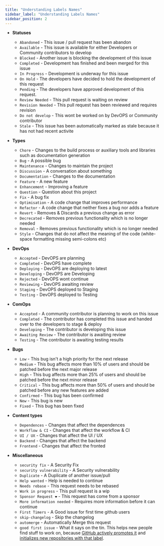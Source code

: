 ```yaml
---
title: "Understanding Labels Names"
sidebar_label: "Understanding Labels Names"
sidebar_position: 2
---
```


<!-- @format -->

- **Statuses**

  - `Abandoned` - This issue / pull request has been abandon
  - `Available` - This issue is available for either Developers or Community contributors to develop
  - `Blocked` - Another issue is blocking the development of this issue
  - `Completed` - Development has finished and been merged for this issue
  - `In Progress` - Development is underway for this issue
  - `On Hold` - The developers have decided to hold the development of this request
  - `Pending` - The developers have approved development of this request.
  - `Review Needed` - This pull request is waiting on review
  - `Revision Needed` - This pull request has been reviewed and requires revision
  - `Do not develop` - This wont be worked on by DevOPS or Community contributor
  - `Stale` - This issue has been automatically marked as stale because it has not had recent activite

- **Types**

  - `Chore` - Changes to the build process or auxiliary tools and libraries such as documentation generation
  - `Bug` - A possible bug
  - `Maintenance` - Changes to maintain the project
  - `Discussion` - A conversation about something
  - `Documentation` - Changes to the documentation
  - `Feature` - A new feature
  - `Enhancement` - Improving a feature
  - `Question` - Question about this project
  - `Fix` - A bug fix
  - `Optimisation` - A code change that improves performance
  - `Refactor` - A code change that neither fixes a bug nor adds a feature
  - `Revert` - Removes & Discards a previous change as error
  - `Decrecated` - Removes previous functionality which is no longer needed
  - `Removal` - Removes previous functionality which is no longer needed
  - `Style` - Changes that do not affect the meaning of the code (white-space formatting missing semi-colons etc)

- **DevOps**

  - `Accepted` - DevOPS are planning
  - `Completed` - DevOPS have complete
  - `Deploying` - DevOPS are deploying to latest
  - `Developing` - DevOPS are Developing
  - `Rejected` - DevOPS wont continue
  - `Reviewing` - DevOPS awaiting review
  - `Staging` - DevOPS deployed to Staging
  - `Testing` - DevOPS deployed to Testing

- **ComOps**

  - `Accepted` - A community contributor is planning to work on this issue
  - `Completed` - The contributor has completed this issue and handed over to the developers to stage & deploy
  - `Developing` - The contributor is developing this issue
  - `Awaiting Review` - The contributor is awaiting review
  - `Testing` - The contributor is awaiting testing results

- **Bugs**

  - `Low` - This bug isn't a high priority for the next release
  - `Medium` - This bug affects more than 10% of users and should be patched before the next major release
  - `High` - This bug affects more than 25% of users and should be patched before the next minor release
  - `Critical` - This bug affects more than 50% of users and should be patched before any new features are added
  - `Confirmed` - This bug has been confirmed
  - `New` - This bug is new
  - `Fixed` - This bug has been fixed

- **Content types**

  - `Dependences` - Changes that affect the dependences
  - `Workflow & CI` - Changes that affect the workflow & CI
  - `UI / UX` - Changes that affect the UI / UX
  - `Backend` - Changes that affect the backend
  - `Frontend` - Changes that affect the fronted

- **Miscellaneous**
  - `security fix` - A Security Fix
  - `security vulnerability` - A Security vulnerability
  - `Duplicate` - A Duplicate of another issue/pull
  - `Help wanted` - Help is needed to continue
  - `Needs rebase` - This request needs to be rebased
  - `Work in progress` - This pull request is a wip
  - `Sponsor Request ❤️` - This request has come from a sponsor
  - `More information needed` - Requires more information before it can continue
  - `First Timers` - A Good issue for first time github users
  - `skip-changelog` - Skip the changelog
  - `automerge` - Automatically Merge this request
  - `good first issue` - What it says on the tin. This helps new people find stuff to work on, because [GitHub actively promotes it](https://help.github.com/articles/helping-new-contributors-find-your-project-with-labels/) and [initializes new repositories with that label](https://help.github.com/articles/about-labels/#using-default-labels).
